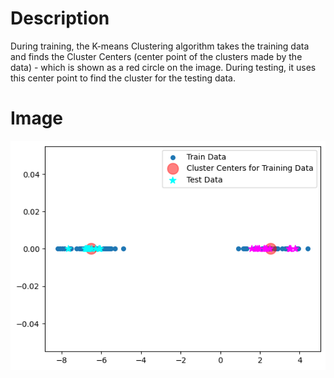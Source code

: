 # Description
During training, the K-means Clustering algorithm takes the training data and finds the Cluster Centers (center point of the clusters made by the data) - which is shown as a red circle on the image. 
During testing, it uses this center point to find the cluster for the testing data.

# Image
![K-Means Clustering Image](kmeansclusteringimage.png)
